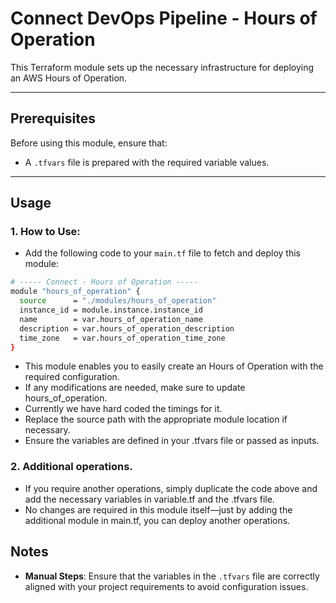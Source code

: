 # Connect DevOps Pipeline - Hours of Operation

This Terraform module sets up the necessary infrastructure for deploying an AWS Hours of Operation.

---

## Prerequisites

Before using this module, ensure that:

- A `.tfvars` file is prepared with the required variable values.

---

## Usage

### 1. How to Use:

- Add the following code to your `main.tf` file to fetch and deploy this module:

```bash
# ----- Connect - Hours of Operation -----
module "hours_of_operation" {
  source      = "./modules/hours_of_operation"
  instance_id = module.instance.instance_id
  name        = var.hours_of_operation_name
  description = var.hours_of_operation_description
  time_zone   = var.hours_of_operation_time_zone
}

```

- This module enables you to easily create an Hours of Operation with the required configuration.
- If any modifications are needed, make sure to update hours_of_operation.
- Currently we have hard coded the timings for it.
- Replace the source path with the appropriate module location if necessary.
- Ensure the variables are defined in your .tfvars file or passed as inputs.

### 2. Additional operations.

- If you require another operations, simply duplicate the code above and add the necessary variables in variable.tf and the .tfvars file.
- No changes are required in this module itself—just by adding the additional module in main.tf, you can deploy another operations.

## Notes

- **Manual Steps**: Ensure that the variables in the `.tfvars` file are correctly aligned with your project requirements to avoid configuration issues.
